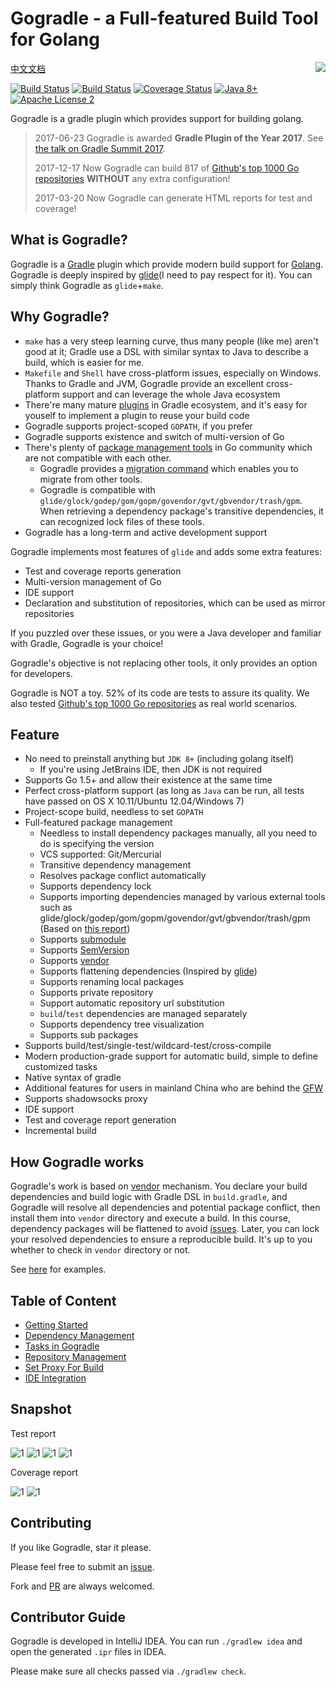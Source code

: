 # Gogradle - a Full-featured Build Tool for Golang

<img align="right" src="https://raw.githubusercontent.com/blindpirate/gogradle/master/docs/images/go-mini.png">


[中文文档](./README_CN.md)

[![Build Status](https://travis-ci.org/gogradle/gogradle.svg?branch=master)](https://travis-ci.org/gogradle/gogradle)
[![Build Status](https://ci.appveyor.com/api/projects/status/github/gogradle/gogradle?branch=master&svg=true&passingText=windows%20build%20passing&failingText=windows%20build%20failing)](https://ci.appveyor.com/api/projects/status/github/gogradle/gogradle?branch=master&svg=true&passingText=windows%20build%20passing&failingText=windows%20build%20failing)
[![Coverage Status](https://coveralls.io/repos/github/blindpirate/gogradle/badge.svg?branch=master)](https://coveralls.io/github/blindpirate/gogradle?branch=master)
[![Java 8+](https://img.shields.io/badge/java-8+-4c7e9f.svg)](http://java.oracle.com)
[![Apache License 2](https://img.shields.io/badge/license-APL2-blue.svg)](http://www.apache.org/licenses/LICENSE-2.0.txt)

Gogradle is a gradle plugin which provides support for building golang.

> 2017-06-23 Gogradle is awarded **Gradle Plugin of the Year 2017**. See [the talk on Gradle Summit 2017](https://www.youtube.com/watch?v=Mvf3gY1MopE&t=341s).
>
> 2017-12-17 Now Gogradle can build 817 of [Github's top 1000 Go repositories](https://github.com/search?l=&o=desc&q=stars%3A%3E1+language%3AGo&ref=advsearch&s=stars&type=Repositories&utf8=%E2%9C%93) **WITHOUT** any extra configuration!
>
> 2017-03-20 Now Gogradle can generate HTML reports for test and coverage! 

## What is Gogradle?

Gogradle is a [Gradle](https://gradle.org) plugin which provide modern build support for [Golang](https://golang.org/). Gogradle is deeply inspired by [glide](https://github.com/Masterminds/glide)(I need to pay respect for it). You can simply think Gogradle as `glide`+`make`.

## Why Gogradle?

- `make` has a very steep learning curve, thus many people (like me) aren't good at it; Gradle use a DSL with similar syntax to Java to describe a build, which is easier for me.
- `Makefile` and `Shell` have cross-platform issues, especially on Windows. Thanks to Gradle and JVM, Gogradle provide an excellent cross-platform support and can leverage the whole Java ecosystem
- There're many mature [plugins](https://plugins.gradle.org) in Gradle ecosystem, and it's easy for youself to implement a plugin to reuse your build code
- Gogradle supports project-scoped `GOPATH`, if you prefer
- Gogradle supports existence and switch of multi-version of Go
- There's plenty of [package management tools](https://github.com/blindpirate/report-of-go-package-management-tool) in Go community which are not compatible with each other.
  - Gogradle provides a [migration command](./docs/getting-started-cn.md#Start) which enables you to migrate from other tools.
  - Gogradle is compatible with `glide/glock/godep/gom/gopm/govendor/gvt/gbvendor/trash/gpm`. When retrieving a dependency package's transitive dependencies, it can recognized lock files of these tools.
- Gogradle has a long-term and active development support

Gogradle implements most features of `glide` and adds some extra features:

- Test and coverage reports generation
- Multi-version management of Go
- IDE support
- Declaration and substitution of repositories, which can be used as mirror repositories

If you puzzled over these issues, or you were a Java developer and familiar with Gradle, Gogradle is your choice!  

Gogradle's objective is not replacing other tools, it only provides an option for developers.

Gogradle is NOT a toy. 52% of its code are tests to assure its quality. We also tested [Github's top 1000 Go repositories](https://github.com/search?l=&o=desc&q=stars%3A%3E1+language%3AGo&ref=advsearch&s=stars&type=Repositories&utf8=%E2%9C%93) as real world scenarios.

## Feature

- No need to preinstall anything but `JDK 8+` (including golang itself)
  - If you're using JetBrains IDE, then JDK is not required
- Supports Go 1.5+ and allow their existence at the same time
- Perfect cross-platform support (as long as `Java` can be run, all tests have passed on OS X 10.11/Ubuntu 12.04/Windows 7)
- Project-scope build, needless to set `GOPATH`
- Full-featured package management
  - Needless to install dependency packages manually, all you need to do is specifying the version
  - VCS supported: Git/Mercurial
  - Transitive dependency management
  - Resolves package conflict automatically
  - Supports dependency lock
  - Supports importing dependencies managed by various external tools such as glide/glock/godep/gom/gopm/govendor/gvt/gbvendor/trash/gpm (Based on [this report](https://github.com/blindpirate/report-of-go-package-management-tool))
  - Supports [submodule](https://git-scm.com/book/en/v2/Git-Tools-Submodules)
  - Supports [SemVersion](http://semver.org/)
  - Supports [vendor](https://docs.google.com/document/d/1Bz5-UB7g2uPBdOx-rw5t9MxJwkfpx90cqG9AFL0JAYo)
  - Supports flattening dependencies (Inspired by [glide](https://github.com/Masterminds/glide))
  - Supports renaming local packages
  - Supports private repository
  - Support automatic repository url substitution
  - `build`/`test` dependencies are managed separately
  - Supports dependency tree visualization
  - Supports sub packages
- Supports build/test/single-test/wildcard-test/cross-compile
- Modern production-grade support for automatic build, simple to define customized tasks
- Native syntax of gradle
- Additional features for users in mainland China who are behind the [GFW](https://en.wikipedia.org/wiki/Great_Firewall)
- Supports shadowsocks proxy 
- IDE support
- Test and coverage report generation
- Incremental build 

## How Gogradle works

Gogradle's work is based on [vendor](https://docs.google.com/document/d/1Bz5-UB7g2uPBdOx-rw5t9MxJwkfpx90cqG9AFL0JAYo) mechanism. You declare your build dependencies and build logic with Gradle DSL in `build.gradle`, and Gogradle will resolve all dependencies and potential package conflict, then install them into `vendor` directory and execute a build. In this course, dependency packages will be flattened to avoid [issues](https://github.com/blindpirate/golang-broken-vendor). Later, you can lock your resolved dependencies to ensure a reproducible build. It's up to you whether to check in `vendor` directory or not.

See [here](https://github.com/gogradle/samples) for examples.


## Table of Content

- [Getting Started](./docs/getting-started.md)
- [Dependency Management](./docs/dependency-management.md)
- [Tasks in Gogradle](./docs/tasks.md)
- [Repository Management](./docs/repository-management.md)
- [Set Proxy For Build](./docs/proxy.md)
- [IDE Integration](./docs/ide.md)

## Snapshot

Test report

![1](https://raw.githubusercontent.com/blindpirate/gogradle/master/docs/images/index.png)
![1](https://raw.githubusercontent.com/blindpirate/gogradle/master/docs/images/classes.png)
![1](https://raw.githubusercontent.com/blindpirate/gogradle/master/docs/images/packages.png)
![1](https://raw.githubusercontent.com/blindpirate/gogradle/master/docs/images/failedtest.png)

Coverage report

![1](https://raw.githubusercontent.com/blindpirate/gogradle/master/docs/images/coverage.png)
![1](https://raw.githubusercontent.com/blindpirate/gogradle/master/docs/images/coveragepackage.png)

## Contributing

If you like Gogradle, star it please.

Please feel free to submit an [issue](https://github.com/blindpirate/gogradle/issues/new).

Fork and [PR](https://github.com/blindpirate/gogradle/pulls) are always welcomed.

## Contributor Guide

Gogradle is developed in IntelliJ IDEA. You can run `./gradlew idea` and open the generated `.ipr` files in IDEA.

Please make sure all checks passed via `./gradlew check`.
